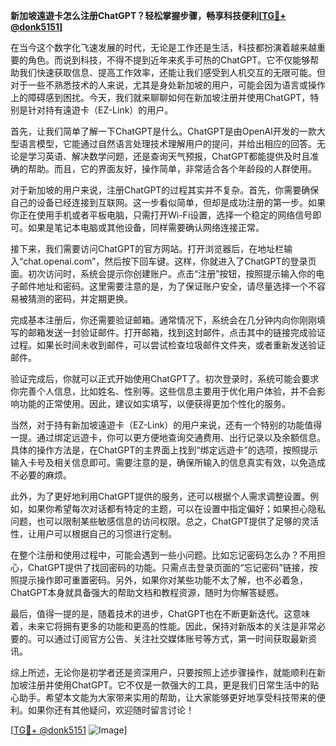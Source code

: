 **新加坡遠遊卡怎么注册ChatGPT？轻松掌握步骤，畅享科技便利[[TG💪+ @donk5151](https://t.me/s/donk5151)]**

在当今这个数字化飞速发展的时代，无论是工作还是生活，科技都扮演着越来越重要的角色。而说到科技，不得不提到近年来炙手可热的ChatGPT。它不仅能够帮助我们快速获取信息、提高工作效率，还能让我们感受到人机交互的无限可能。但对于一些不熟悉技术的人来说，尤其是身处新加坡的用户，可能会因为语言或操作上的障碍感到困扰。今天，我们就来聊聊如何在新加坡注册并使用ChatGPT，特别是针对持有遠遊卡（EZ-Link）的用户。

首先，让我们简单了解一下ChatGPT是什么。ChatGPT是由OpenAI开发的一款大型语言模型，它能通过自然语言处理技术理解用户的提问，并给出相应的回答。无论是学习英语、解决数学问题，还是查询天气预报，ChatGPT都能提供及时且准确的帮助。而且，它的界面友好，操作简单，非常适合各个年龄段的人群使用。

对于新加坡的用户来说，注册ChatGPT的过程其实并不复杂。首先，你需要确保自己的设备已经连接到互联网。这一步看似简单，但却是成功注册的第一步。如果你正在使用手机或者平板电脑，只需打开Wi-Fi设置，选择一个稳定的网络信号即可。如果是笔记本电脑或其他设备，同样需要确认网络连接正常。

接下来，我们需要访问ChatGPT的官方网站。打开浏览器后，在地址栏输入“chat.openai.com”，然后按下回车键。这样，你就进入了ChatGPT的登录页面。初次访问时，系统会提示你创建账户。点击“注册”按钮，按照提示输入你的电子邮件地址和密码。这里需要注意的是，为了保证账户安全，请尽量选择一个不容易被猜测的密码，并定期更换。

完成基本注册后，你还需要验证邮箱。通常情况下，系统会在几分钟内向你刚刚填写的邮箱发送一封验证邮件。打开邮箱，找到这封邮件，点击其中的链接完成验证过程。如果长时间未收到邮件，可以尝试检查垃圾邮件文件夹，或者重新发送验证邮件。

验证完成后，你就可以正式开始使用ChatGPT了。初次登录时，系统可能会要求你完善个人信息，比如姓名、性别等。这些信息主要用于优化用户体验，并不会影响功能的正常使用。因此，建议如实填写，以便获得更加个性化的服务。

当然，对于持有新加坡遠遊卡（EZ-Link）的用户来说，还有一个特别的功能值得一提。通过绑定远遊卡，你可以更方便地查询交通费用、出行记录以及余额信息。具体的操作方法是，在ChatGPT的主界面上找到“绑定远遊卡”的选项，按照提示输入卡号及相关信息即可。需要注意的是，确保所输入的信息真实有效，以免造成不必要的麻烦。

此外，为了更好地利用ChatGPT提供的服务，还可以根据个人需求调整设置。例如，如果你希望每次对话都有特定的主题，可以在设置中指定偏好；如果担心隐私问题，也可以限制某些敏感信息的访问权限。总之，ChatGPT提供了足够的灵活性，让用户可以根据自己的习惯进行定制。

在整个注册和使用过程中，可能会遇到一些小问题。比如忘记密码怎么办？不用担心，ChatGPT提供了找回密码的功能。只需点击登录页面的“忘记密码”链接，按照提示操作即可重置密码。另外，如果你对某些功能不太了解，也不必着急，ChatGPT本身就具备强大的帮助文档和教程资源，随时为你解答疑惑。

最后，值得一提的是，随着技术的进步，ChatGPT也在不断更新迭代。这意味着，未来它将拥有更多的功能和更高的性能。因此，保持对新版本的关注是非常必要的。可以通过订阅官方公告、关注社交媒体账号等方式，第一时间获取最新资讯。

综上所述，无论你是初学者还是资深用户，只要按照上述步骤操作，就能顺利在新加坡注册并使用ChatGPT。它不仅是一款强大的工具，更是我们日常生活中的贴心助手。希望本文能为大家带来实用的帮助，让大家能够更好地享受科技带来的便利。如果你还有其他疑问，欢迎随时留言讨论！

[[TG💪+ @donk5151](https://t.me/s/donk5151) ![Image](https://i.postimg.cc/rwNCRYN7/Snipaste-2025-04-30-17-27-05.png)]